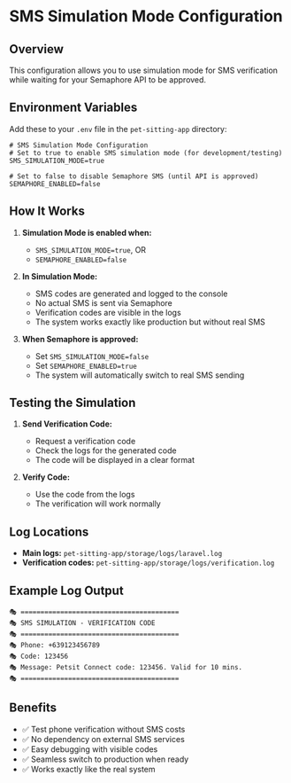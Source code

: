 # SMS Simulation Mode Configuration

## Overview
This configuration allows you to use simulation mode for SMS verification while waiting for your Semaphore API to be approved.

## Environment Variables

Add these to your `.env` file in the `pet-sitting-app` directory:

```env
# SMS Simulation Mode Configuration
# Set to true to enable SMS simulation mode (for development/testing)
SMS_SIMULATION_MODE=true

# Set to false to disable Semaphore SMS (until API is approved)
SEMAPHORE_ENABLED=false
```

## How It Works

1. **Simulation Mode is enabled when:**
   - `SMS_SIMULATION_MODE=true`, OR
   - `SEMAPHORE_ENABLED=false`

2. **In Simulation Mode:**
   - SMS codes are generated and logged to the console
   - No actual SMS is sent via Semaphore
   - Verification codes are visible in the logs
   - The system works exactly like production but without real SMS

3. **When Semaphore is approved:**
   - Set `SMS_SIMULATION_MODE=false`
   - Set `SEMAPHORE_ENABLED=true`
   - The system will automatically switch to real SMS sending

## Testing the Simulation

1. **Send Verification Code:**
   - Request a verification code
   - Check the logs for the generated code
   - The code will be displayed in a clear format

2. **Verify Code:**
   - Use the code from the logs
   - The verification will work normally

## Log Locations

- **Main logs:** `pet-sitting-app/storage/logs/laravel.log`
- **Verification codes:** `pet-sitting-app/storage/logs/verification.log`

## Example Log Output

```
🎭 ========================================
🎭 SMS SIMULATION - VERIFICATION CODE
🎭 ========================================
🎭 Phone: +639123456789
🎭 Code: 123456
🎭 Message: Petsit Connect code: 123456. Valid for 10 mins.
🎭 ========================================
```

## Benefits

- ✅ Test phone verification without SMS costs
- ✅ No dependency on external SMS services
- ✅ Easy debugging with visible codes
- ✅ Seamless switch to production when ready
- ✅ Works exactly like the real system
